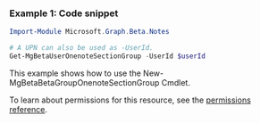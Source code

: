 ### Example 1: Code snippet

```powershellImport-Module Microsoft.Graph.Beta.Notes

# A UPN can also be used as -UserId.
Get-MgBetaUserOnenoteSectionGroup -UserId $userId
```
This example shows how to use the New-MgBetaBetaGroupOnenoteSectionGroup Cmdlet.
To learn about permissions for this resource, see the [permissions reference](/graph/permissions-reference).

